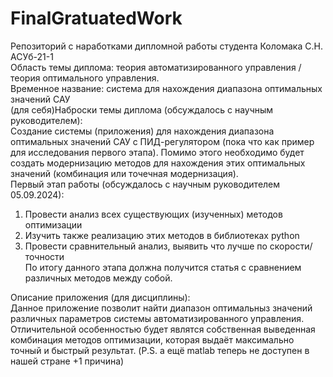 # FinalGratuatedWork
Репозиторий с наработками дипломной работы студента Коломака С.Н. АСУб-21-1\
Область темы диплома: теория автоматизированного управления / теория оптимального управления.\
Временное название: система для нахождения диапазона оптимальных значений САУ \
(для себя)Наброски темы диплома (обсуждалось с научным руководителем):\
Создание системы (приложения) для нахождения диапазона оптимальных значений САУ с ПИД-регулятором (пока что как пример для исследования первого этапа). Помимо этого необходимо будет создать модернизацию методов для нахождения этих оптимальных значений (комбинация или точечная модернизация).\
Первый этап работы (обсуждалось с научным руководителем 05.09.2024):
1. Провести анализ всех существующих (изученных) методов оптимизации
2. Изучить также реализацию этих методов в библиотеках python
3. Провести сравнительный анализ, выявить что лучше по скорости/точности \
По итогу данного этапа должна получится статья с сравнением различных методов между собой.


Описание приложения (для дисциплины): \
Данное приложение позволит найти диапазон оптимальныз значений различных параметров системы автоматизированного управления. Отличительной особенностью будет являтся собственная выведенная комбинация методов оптимизации, которая выдаёт максимально точный и быстрый результат. (P.S. а ещё matlab теперь не доступен в нашей стране +1 причина)
